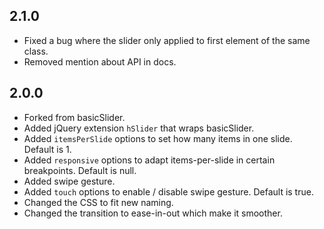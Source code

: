 ## 2.1.0

- Fixed a bug where the slider only applied to first element of the same class.
- Removed mention about API in docs.

## 2.0.0

- Forked from basicSlider.
- Added jQuery extension `hSlider` that wraps basicSlider.
- Added `itemsPerSlide` options to set how many items in one slide. Default is 1.
- Added `responsive` options to adapt items-per-slide in certain breakpoints. Default is null.
- Added swipe gesture.
- Added `touch` options to enable / disable swipe gesture. Default is true.
- Changed the CSS to fit new naming.
- Changed the transition to ease-in-out which make it smoother.